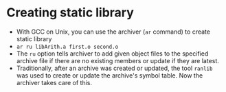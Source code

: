 # Creating static library

- With GCC on Unix, you can use the archiver (`ar` command) to create static library
- `ar ru libArith.a first.o second.o`
- The `ru` option tells archiver to add given object files to the specified archive file if there are no existing members or update if they are latest.
- Traditionally, after an archive was created or updated, the tool `ranlib` was used to create or update the archive's symbol table. Now the archiver takes care of this.
